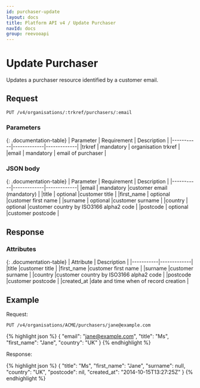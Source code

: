 ```yaml
---
id: purchaser-update
layout: docs
title: Platform API v4 / Update Purchaser
navId: docs
group: reevooapi
---
```


# Update Purchaser

Updates a purchaser resource identified by a customer email.


## **Request**
`PUT /v4/organisations/:trkref/purchasers/:email`

### Parameters

{: .documentation-table}
| Parameter | Requirement | Description |
|-----------|-------------|-------------|
|trkref     | mandatory   | organisation trkref |
|email      | mandatory   | email of purchaser |

### JSON body

{: .documentation-table}
| Parameter | Requirement | Description |
|-----------|-------------|-------------|
|email      | mandatory   |customer email (mandatory)                      |
|title      | optional    |customer title                                  |
|first_name | optional    |customer first name                             |
|surname    | optional    |customer surname                                |
|country    | optional    |customer country by ISO3166 alpha2 code         |
|postcode   | optional    |customer postcode                               |


## **Response**

### Attributes

{: .documentation-table}
| Attribute | Description |
|-----------|-------------|
|title      |customer title                          |
|first_name |customer first name                     |
|surname    |customer surname                        |
|country    |customer country by ISO3166 alpha2 code |
|postcode   |customer postcode                       |
|created_at |date and time when of record creation   |


## Example

Request:

`PUT /v4/organisations/ACME/purchasers/jane@example.com`

{% highlight json %}
{
    "email": "jane@example.com",
    "title": "Ms",
    "first_name": "Jane",
    "country": "UK"
}
{% endhighlight %}

Response:

{% highlight json %}
{
  "title": "Ms",
  "first_name": "Jane",
  "surname": null,
  "country": "UK",
  "postcode": nil,
  "created_at": "2014-10-15T13:27:25Z"
}
{% endhighlight %}
